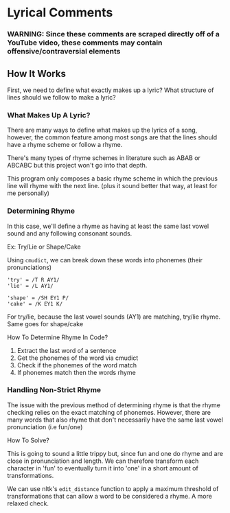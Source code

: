 # Lyrical Comments

### WARNING: Since these comments are scraped directly off of a YouTube video, these comments may contain offensive/contraversial elements


## How It Works

First, we need to define what exactly makes up a lyric? What structure of lines should we follow to make a lyric?

### What Makes Up A Lyric?

There are many ways to define what makes up the lyrics of a song, however, the common feature among most songs are that the lines should have a rhyme scheme or follow a rhyme.

There's many types of rhyme schemes in literature such as ABAB or ABCABC but this project won't go into that depth. 

This program only composes a basic rhyme scheme in which the previous line will rhyme with the next line. (plus it sound better that way, at least for me personally)

### Determining Rhyme

In this case, we'll define a rhyme as having at least the same last vowel sound and any following consonant sounds.

Ex: Try/Lie or Shape/Cake

Using ```cmudict```, we can break down these words into phonemes (their pronunciations)

```
'try' = /T R AY1/
'lie' = /L AY1/
```

```
'shape' = /SH EY1 P/
'cake' = /K EY1 K/
```

For try/lie, because the last vowel sounds (AY1) are matching, try/lie rhyme. Same goes for shape/cake

How To Determine Rhyme In Code?
1. Extract the last word of a sentence
2. Get the phonemes of the word via cmudict
3. Check if the phonemes of the word match
4. If phonemes match then the words rhyme

### Handling Non-Strict Rhyme

The issue with the previous method of determining rhyme is that the rhyme checking relies on the exact matching of phonemes. However, there are many words that also rhyme that don't necessarily have the same last vowel pronunciation (i.e fun/one)

How To Solve?

This is going to sound a little trippy but, since fun and one do rhyme and are close in pronunciation and length. We can therefore transform each character in 'fun' to eventually turn it into 'one' in a short amount of transformations.

We can use nltk's ```edit_distance``` function to apply a maximum threshold of transformations that can allow a word to be considered a rhyme. A more relaxed check.








